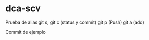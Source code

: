 # dca-scv
Prueba de alias
git s, git c (status y commit)
git p (Push)
git a (add)

Commit de ejemplo